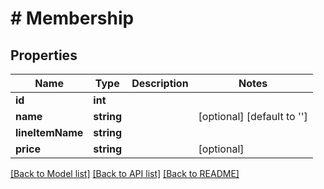 # # Membership

## Properties

Name | Type | Description | Notes
------------ | ------------- | ------------- | -------------
**id** | **int** |  |
**name** | **string** |  | [optional] [default to '']
**lineItemName** | **string** |  |
**price** | **string** |  | [optional]

[[Back to Model list]](../../README.md#models) [[Back to API list]](../../README.md#endpoints) [[Back to README]](../../README.md)
